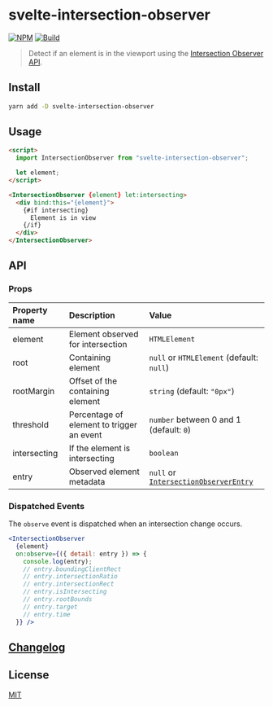 # svelte-intersection-observer

[![NPM][npm]][npm-url]
[![Build][build]][build-badge]

> Detect if an element is in the viewport using the [Intersection Observer API](https://developer.mozilla.org/en-US/docs/Web/API/IntersectionObserverEntry).

## Install

```bash
yarn add -D svelte-intersection-observer
```

## Usage

```html
<script>
  import IntersectionObserver from "svelte-intersection-observer";

  let element;
</script>

<IntersectionObserver {element} let:intersecting>
  <div bind:this="{element}">
    {#if intersecting}
      Element is in view
    {/if}
  </div>
</IntersectionObserver>
```

## API

### Props

| Property name | Description                               | Value                                                                                                               |
| :------------ | :---------------------------------------- | :------------------------------------------------------------------------------------------------------------------ |
| element       | Element observed for intersection         | `HTMLElement`                                                                                                       |
| root          | Containing element                        | `null` or `HTMLElement` (default: `null`)                                                                           |
| rootMargin    | Offset of the containing element          | `string` (default: `"0px"`)                                                                                         |
| threshold     | Percentage of element to trigger an event | `number` between 0 and 1 (default: `0`)                                                                             |
| intersecting  | If the element is intersecting            | `boolean`                                                                                                           |
| entry         | Observed element metadata                 | `null` or [`IntersectionObserverEntry`](https://developer.mozilla.org/en-US/docs/Web/API/IntersectionObserverEntry) |

### Dispatched Events

The `observe` event is dispatched when an intersection change occurs.

```jsx
<IntersectionObserver
  {element}
  on:observe={({ detail: entry }) => {
    console.log(entry);
    // entry.boundingClientRect
    // entry.intersectionRatio
    // entry.intersectionRect
    // entry.isIntersecting
    // entry.rootBounds
    // entry.target
    // entry.time
  }} />
```

## [Changelog](CHANGELOG.md)

## License

[MIT](LICENSE)

[npm]: https://img.shields.io/npm/v/svelte-intersection-observer.svg?color=blue
[npm-url]: https://npmjs.com/package/svelte-intersection-observer
[build]: https://travis-ci.com/metonym/svelte-intersection-observer.svg?branch=master
[build-badge]: https://travis-ci.com/metonym/svelte-intersection-observer
